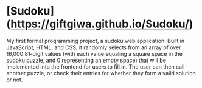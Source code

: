# [Sudoku] (https://giftgiwa.github.io/Sudoku/)
My first formal programming project, a sudoku web application. Built in JavaScript, HTML, and CSS, it randomly selects from an array of over 16,000 81-digit values (with each value equaling a square space in the sudoku puzzle, and 0 representing an empty space) that will be implemented into the frontend for users to fill in. The user can then call another puzzle, or check their entries for whether they form a valid solution or not.
